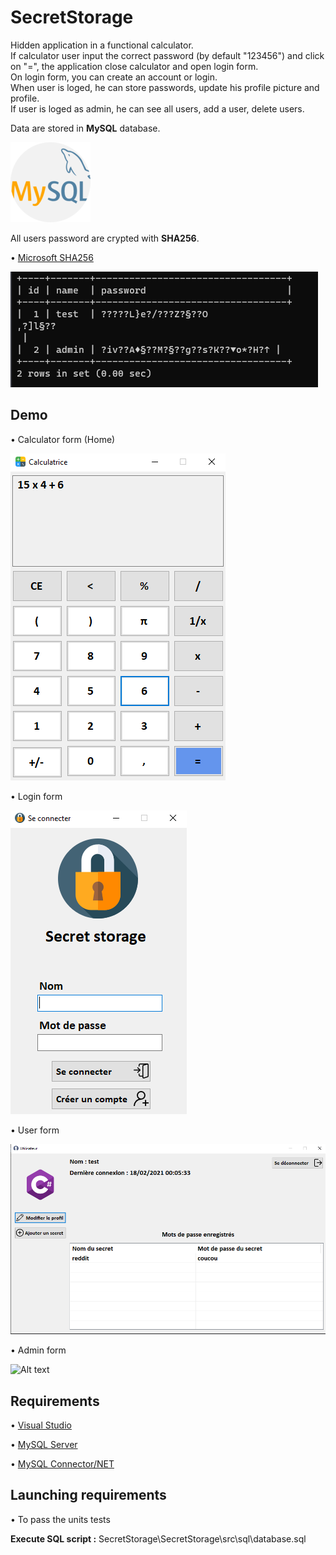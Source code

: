 # SecretStorage

Hidden application in a functional calculator.  
If calculator user input the correct password (by default "123456") and click on "=", the application close calculator and open login form.  
On login form, you can create an account or login.  
When user is loged, he can store passwords, update his profile picture and profile.  
If user is loged as admin, he can see all users, add a user, delete users.   

Data are stored in **MySQL** database.  

![Alt text](git-img/mysql.png?raw=true "MySQL")  

All users password are crypted with **SHA256**.  

• [Microsoft SHA256](https://docs.microsoft.com/fr-fr/dotnet/api/system.security.cryptography.sha256managed?view=net-5.0)  

![Alt text](git-img/encrypted.PNG?raw=true "Encrypted")  

## Demo

• Calculator form (Home)  

![Alt text](git-img/calculator.PNG?raw=true "Calculator")  

• Login form  

![Alt text](git-img/login.PNG?raw=true "Login")  

• User form  

![Alt text](git-img/user.PNG?raw=true "User")  

• Admin form  

![Alt text](git-img/calcadminulator.PNG?raw=true "Admin")  

## Requirements

• [Visual Studio](https://visualstudio.microsoft.com/fr/)  

• [MySQL Server](https://dev.mysql.com/downloads/mysql/)  

• [MySQL Connector/NET](https://dev.mysql.com/downloads/connector/net/)  

## Launching requirements

• To pass the units tests 

**Execute SQL script :** SecretStorage\SecretStorage\src\sql\database.sql  